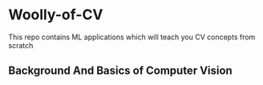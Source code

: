 # Woolly-of-CV
This repo contains ML applications which will teach you CV concepts from scratch

## Background And Basics of Computer Vision
